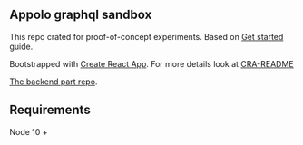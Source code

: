 Appolo graphql sandbox
---
This repo crated for proof-of-concept experiments.
Based on [Get started](https://www.apollographql.com/docs/react/essentials/get-started.html#installation) guide.

Bootstrapped with [Create React App](https://github.com/facebook/create-react-app).
For more details look at [CRA-README](https://github.com/Akiyamka/apollo-graphql-sandbox/blob/master/CRA-README.md)

[The backend part repo](https://github.com/Akiyamka/apollo-graphql-sandbox-server).

Requirements
---
Node 10 +
